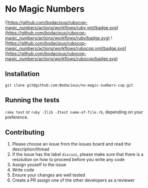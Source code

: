 # No Magic Numbers

![https://github.com/bodacious/rubocop-magic_numbers/actions/workflows/ruby.yml/badge.svg](https://github.com/bodacious/rubocop-magic_numbers/actions/workflows/ruby/badge.svg)
![https://github.com/bodacious/rubocop-magic_numbers/actions/workflows/rubocop.yml/badge.svg](https://github.com/bodacious/rubocop-magic_numbers/actions/workflows/rubocop/badge.svg)


## Installation

`git clone git@github.com:Bodacious/no-magic-numbers-cop.git`

## Running the tests

`rake test` or `ruby -Ilib -Itest name-of-file.rb`, depending on your preference.

## Contributing

1. Please choose an issue from the issues board and read the description/thread
2. If the issue has the label `discuss`, please make sure that there is a resolution on how to proceed before you write any code
3. Assign youself to the issue
4. Write code
5. Ensure your changes are well tested
6. Create a PR assign one of the other developers as a reviewer

